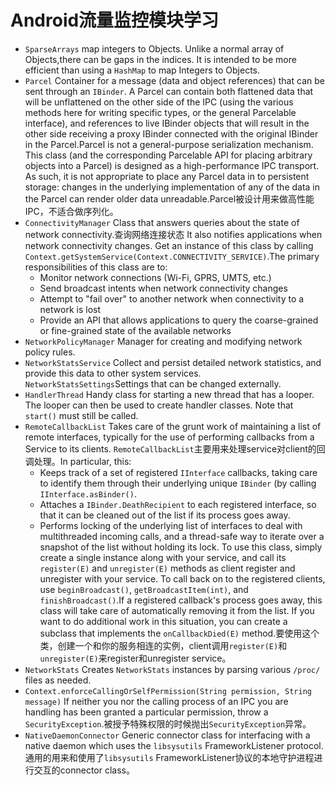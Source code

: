 Android流量监控模块学习
====================
+ ``SparseArrays`` map integers to Objects.  Unlike a normal array of Objects,there can be gaps in the indices.  It is intended to be more efficient than using a ``HashMap`` to map Integers to Objects.
+ ``Parcel`` Container for a message (data and object references) that can be sent through an ``IBinder``. A Parcel can contain both flattened data that will be unflattened on the other side of the IPC (using the various methods here for writing specific types, or the general Parcelable interface), and references to live IBinder objects that will result in the other side receiving a proxy IBinder connected with the original IBinder in the Parcel.Parcel is not a general-purpose serialization mechanism. This class (and the corresponding Parcelable API for placing arbitrary objects into a Parcel) is designed as a high-performance IPC transport. As such, it is not appropriate to place any Parcel data in to persistent storage: changes in the underlying implementation of any of the data in the Parcel can render older data unreadable.Parcel被设计用来做高性能IPC，不适合做序列化。
+ ``ConnectivityManager`` Class that answers queries about the state of network connectivity.查询网络连接状态 It also notifies applications when network connectivity changes. Get an instance of this class by calling ``Context.getSystemService(Context.CONNECTIVITY_SERVICE)``.The primary responsibilities of this class are to:
	+ Monitor network connections (Wi-Fi, GPRS, UMTS, etc.)
	+ Send broadcast intents when network connectivity changes
	+ Attempt to "fail over" to another network when connectivity to a network is lost
	+ Provide an API that allows applications to query the coarse-grained or fine-grained state of the available networks
+ ``NetworkPolicyManager`` Manager for creating and modifying network policy rules.
+ ``NetworkStatsService`` Collect and persist detailed network statistics, and provide this data to other system services. ``NetworkStatsSettings``Settings that can be changed externally.
+ ``HandlerThread`` Handy class for starting a new thread that has a looper. The looper can then be used to create handler classes. Note that ``start()`` must still be called.
+ ``RemoteCallbackList`` Takes care of the grunt work of maintaining a list of remote interfaces, typically for the use of performing callbacks from a Service to its clients. ``RemoteCallbackList``主要用来处理service对client的回调处理。In particular, this:
	+ Keeps track of a set of registered ``IInterface`` callbacks, taking care to identify them through their underlying unique ``IBinder`` (by calling ``IInterface.asBinder()``.
	+ Attaches a ``IBinder.DeathRecipient`` to each registered interface, so that it can be cleaned out of the list if its process goes away.
	+ Performs locking of the underlying list of interfaces to deal with multithreaded incoming calls, and a thread-safe way to iterate over a snapshot of the list without holding its lock.
To use this class, simply create a single instance along with your service, and call its ``register(E)`` and ``unregister(E)`` methods as client register and unregister with your service. To call back on to the registered clients, use ``beginBroadcast()``, ``getBroadcastItem(int)``, and ``finishBroadcast()``.If a registered callback's process goes away, this class will take care of automatically removing it from the list. If you want to do additional work in this situation, you can create a subclass that implements the ``onCallbackDied(E)`` method.要使用这个类，创建一个和你的服务相连的实例，client调用``register(E)``和``unregister(E)``来register和unregister service。
+ ``NetworkStats`` Creates ``NetworkStats`` instances by parsing various ``/proc/`` files as needed.
+ ``Context.enforceCallingOrSelfPermission(String permission, String message)`` If neither you nor the calling process of an IPC you are handling has been granted a particular permission, throw a ``SecurityException``.被授予特殊权限的时候抛出``SecurityException``异常。
+ ``NativeDaemonConnector`` Generic connector class for interfacing with a native daemon which uses the ``libsysutils`` FrameworkListener protocol.通用的用来和使用了``libsysutils`` FrameworkListener协议的本地守护进程进行交互的connector class。